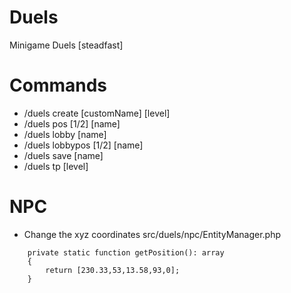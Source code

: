 # Duels
Minigame Duels [steadfast]

# Commands
- /duels create [customName] [level]
- /duels pos [1/2] [name]
- /duels lobby [name]
- /duels lobbypos [1/2] [name]
- /duels save [name]
- /duels tp [level]

# NPC
- Change the xyz coordinates src/duels/npc/EntityManager.php
```
    private static function getPosition(): array
    {
        return [230.33,53,13.58,93,0];
    }
```
